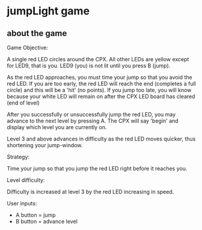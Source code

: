 # jumpLight game

## about the game

Game Objective:

  A single red LED circles around the CPX.  All other LEDs are yellow except for LED9, that is you.
  LED9 (you) is not lit until you press B (jump).
 
  As the red LED approaches, you must time your jump so that you avoid the red LED.
    If you are too early, the red LED will reach the end (completes a full circle) and this will be a 'hit' (no points).
    If you jump too late, you will know because your white LED will remain on after the CPX LED board has cleared (end of level)

  After you successfully or unsuccessfully jump the red LED, you may advance to the next level by pressing A.
  The CPX will say 'begin' and display which level you are currently on.

  Level 3 and above advances in difficulty as the red LED moves quicker, thus shortening your jump-window.


Strategy:

  Time your jump so that you jump the red LED right before it reaches you.

Level difficulty:

  Difficulty is increased at level 3 by the red LED increasing in speed.
  
        
User inputs:

  - A button = jump
  - B button = advance level
